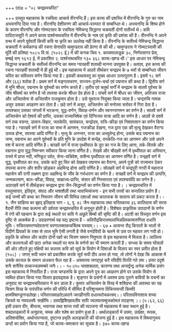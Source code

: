 +++
title = "०८ चन्द्रप्रभचरित"

+++
प्रस्तुत महाकाव्य के रचयिता आचार्य वीरनन्दि हैं। इस काव्य की प्रशस्ति में वीरनन्दि के गुरु का नाम अभयनन्दि दिया गया है। वीरनन्दि देशीयगण की आचार्य-परम्परा से सम्बन्धित थे। अभयनन्दि के शिष्य होने के कारण वीरनन्दि और गोम्मटसार के रचयिता नेमिचन्द्र सिद्धान्त चक्रवर्ती दोनों सतीर्थ्य थे। कवि वादिराजसूरि ने अपने काव्य पार्श्वनाथचरित में वीरनन्दि के नाम एवं कृति की प्रशंसा की है। वीरनन्दि ने अपने ग्रन्थ में अपने पूर्ववर्ती किसी कवि या कृति का उल्लेख नहीं किया है। वीरनन्दि के सतीर्थ्य नेमिचन्द्र सिद्धान्त चक्रवर्ती ने कर्मकाण्ड की रचना सेनापति चामुण्डराय की प्रेरणा से की थी। चामुण्डराय ने गोम्मटस्वामी की मूर्ति की प्रतिष्ठा १०८५ वि.सं. (१०२८ ई.) में की
कनक चिय १. काव्यमालाडूक ३०, निर्णयसागर प्रेस, बम्बई सन् १६१२ ई. में प्रकाशित २. पार्श्वनाथचरित १३०
३६८
काव्य-खण्ड थी।' इस आधार पर नेमिचन्द्र सिद्धान्त चक्रवर्ती के सतीर्थ्य वीरनन्दि का समय ग्यारहवीं शताब्दी मानना उपयुक्त है। अतएव, इस काव्य की रचना ग्यारहवीं शताब्दी में ही हुई थी।
इस महाकाव्य में आठवें तीर्थकर चन्द्रप्रभ के ७ भवों से सम्बन्धित जीवन चरित का सविस्तर वर्णन किया गया है। इसकी कथावस्तु का मुख्य आधार उत्तरपुराण है। इसमें १८ सर्ग और (६६) श्लोक हैं।
प्रथम सर्ग में मङ्गलाचरण, सज्जन-दुर्जन-चर्चा एवं पद्मनाभ की कथा है। द्वितीय सर्ग में मुनि श्रीधर, पद्मनाभ के पूर्वभवों का वर्णन करते हैं। तृतीय एवं चतुर्थ सर्गों में चन्द्रप्रभ के सातवें पूर्वभव के जीव श्रीवर्मा का वर्णन है जो तपस्या करके श्रीधर देव होता है। पांचवें सर्ग में श्रीधर का जीवन, अतिजय राजा और अजितसेना से अजितसैन राजकुमार होता है। उसे युवराज नियुक्त किया जाता है। चन्द्ररुचि नामक असुर उसका अपहरण कर लेता है। छठे सर्ग में असुर, अजितसेन को मनोरमा सरोवर में गिरा देता है। तत्पश्चात् उसका जंगलों में भटकना, युद्ध-वर्णन, विवाह-वर्णन और स्वनगरागमन का वर्णन है। सातवें सर्ग में अजितसेन को ऐश्वर्य की प्राप्ति, उसका राज्याभिषेक एवं दिग्विजय यात्रा आदि का वर्णन है। आठवें से दशवें सर्ग तक वसन्त, उपवन-विहार, जलकेलि, सायंकाल, चन्द्रोदय, रात्रि-क्रीडा एवं निशावसान का वर्णन किया गया है। ग्यारहवें सर्ग में राजा का सभा में आगमन, गजक्रीडा देखना, गज द्वारा एक की मृत्यु देखकर वैराग्य उत्पन्न होना, तपस्या आदि वर्णित है। मृत्यु के अनन्तर, राजा का अच्युतेन्द्र होना, उसके बाद पद्मनाभ का जन्म, पद्मनाभ का अपने पूर्वभवों के प्रति मुनि के उपदेश में सन्देह, वनकेलि-गज का आगमन और उसे अपने वश में करना आदि वर्णित है। बारहवें सर्ग में राजा पृथ्वीपाल के दूत का गज के लिए आना, तर्क-वितर्क और पद्मनाभ द्वारा युद्ध निमन्त्रण स्वीकार किया जाना वर्णित है। तेरहवें और चौदहवें सर्ग में पृथ्वीपाल का
अभियान, रास्ते में प्राप्त नदी, मणिकूट पर्वत, सेना-सन्निवेश, ससैन्य पृथ्वीपाल का आगमन वर्णित है। पन्द्रहवें सर्ग में युद्ध, पृथ्वीपाल का वध, उसके कटे हुए सिर को देखकर पद्मनाभ का वैराग्य, अपने पुत्रों को राज्यभार देकर तपस्या करना और शरीर छोड़कर अहमिन्द्र होना आदि वर्णित है। सोलहवें सर्ग में चन्द्रपुरी नगरी में महाराज महासेन की रानी लक्ष्मण द्वारा अहमिन्द्र के जीव के गर्भधारण का वर्णन है। सत्रहवें सर्ग में चन्द्रप्रभ की उत्पत्ति, जन्मकल्याण, बाल-क्रीडा, विवाह, साम्राज्य-प्राप्ति, संसार की निस्सारता एवं तपश्चर्यादि का वर्णन है। अठारहवें सर्ग में तीर्थङ्कर चन्द्रप्रभ द्वारा जैन-सिद्धान्तों का वर्णन किया गया है।
। चन्द्रप्रभचरित में वस्तुव्यापार, इतिवृत्त, संवाद और भाषाशैली तथा भावाभिव्यंजना - इन सभी तत्त्वों का सन्तलित प्रयोग है। कई जन्मों की कथा का निरूपण जीवन की विभिन्न दशाओं तथा कालचक्र के सातत्य को प्रकट करता है। -
१. जैन साहित्य का बृहद् इतिहास भाग - ६, पृ. ४८
जैन-महाकाव्य तथा चरितकाव्य
३६ कालिदास की सरस वैदर्भी रीति तथा कल्पना की उर्वरता चन्द्रप्रभचरित में अनुभूत होती है। विशेषतः प्राकृतिक उपादानों के वर्णन में रंगों की पहचान के द्वारा कई स्थलों पर कवि ने अछूते बिम्बों की सृष्टि की है। अटवी का विस्तृत वर्णन इस दृष्टि से आकर्षक है। उदाहरणार्थ यह पद्य द्रष्टव्य है -
अतिरौद्रकिरातमल्लभिन्नप्रियकामारुणिता दधाति भूमिः।
रुचिरत्वमरण्यदेवतानां चरणालक्तकचर्चितब यस्याम्।। - ६७
• अत्यन्त रौद्र किरातों के भालों से विदीर्ण प्रियकों के रक्त से लाल भूमि ऐसी लगती है जैसे वनदेवियों के चलने से उस पर महावर लग गयी हो।
प्रकृति के कोमल और कठोर दोनों पक्षों का चित्रण समान निपुणता से इस महाकाव्य में मिलता है। लालित्य और कल्पनाओं की छटा अनेक स्थलों पर माघ के वर्णनों का भी स्मरण कराती है। सन्ध्या के समय घोंसलों की ओर लौटते हुए पक्षियों का कलरव कवि को सूर्य के वियोग में दिशाओं के विलाप का स्वर प्रतीत होता है (१०८) । जगत् रूपी भवन को प्रकाशित करके सूर्य रूपी दीप अस्त हो गया, तो लोगों ने देखा कि आकाश में उसके काजल के समान अंधकार फैल रहा है -
अवमास्य जगद्गृहं करै रविदीपे विरतिं गते तमः।
प्रसर ददृशे शनैः शनैरिव तत्कज्जलमम्बरे जनैः।। - १०॥१० भावशबलता, कारुण्य तथा अन्तर्द्वन्द्व अनेक मार्मिक प्रसंग इस महाकाव्य में निरूपित हैं। राजा चण्डरुचि के द्वारा अपने पुत्र का अपहरण होने पर उसके वियोग से व्यथित होकर किया गया विलाप हृदयद्रावक है। शृङ्गार के प्रसंगों में अवश्य प्रायः पुराने कवियों के वचनों का अनुवाद सा चन्द्रप्रभचरितकार ने कर डाला है। कुमार अजितसेन के विरह में शशिप्रभा की अवस्था का यह चित्रण विरह के पारंपरिक वर्णन की परिधि में सीमित है
परिशून्यमना विचिन्तयन्ती किमपि क्षामविषाण्डुगण्डलेखा। परिवारसमाहतेऽन्नपाने ज्वरहीनापि दधात्यरोचकत्वम्।। परितापविनाशाय शय्या क्रियते या नवपल्लवैः सखीभिः। दववह्निशिखावलीव सापि ज्वलयत्यम्बुजकोमलं तदङ्गम् ।। (५।६२, ६६)
इसी प्रकार वीर, बीभत्स, भयानक तथा शान्त रसों की व्यञ्जना भी महाकाव्य में यथा स्थान हुई है। शब्दालड्कारों में अनुप्रास, यमक और श्लेष का प्रयोग हुआ है। अर्थालड्कारों में उपमा, उत्प्रेक्षा, रूपक, अतिशयोक्ति, अर्थान्तरन्यास, दृष्टान्त प्रभृति अलङ्कारों की योजना हुई है। इस महाकाव्य में विषयानुरूप छन्दों का प्रयोग किया गया है, जो काव्य-चमत्कार का सूचक है।
३७०
काव्य-खण्ड